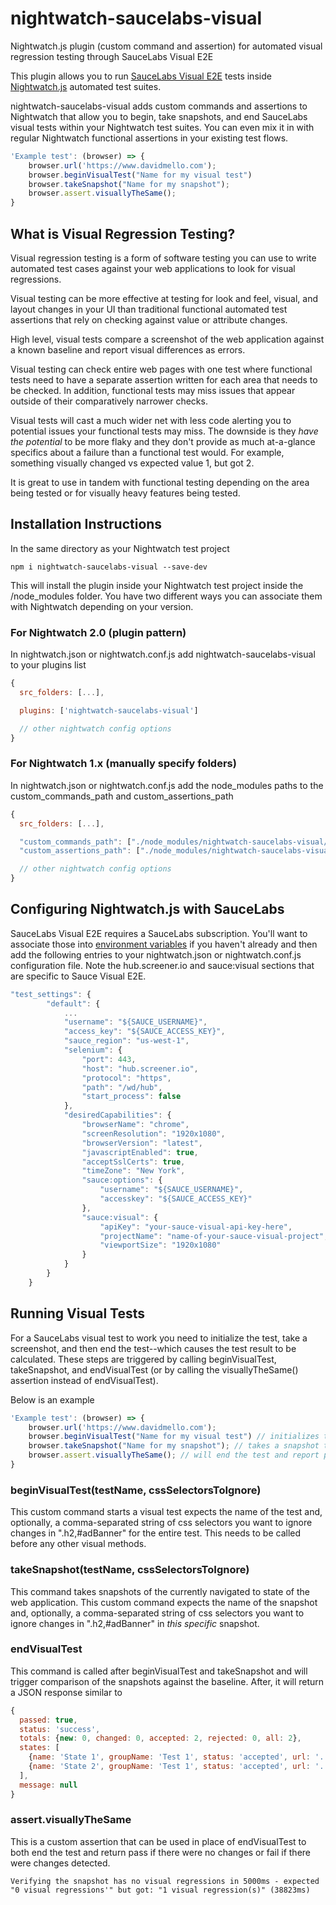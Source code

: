 # nightwatch-saucelabs-visual
Nightwatch.js plugin (custom command and assertion) for automated visual regression testing through SauceLabs Visual E2E

This plugin allows you to run [SauceLabs Visual E2E](https://docs.saucelabs.com/visual/) tests inside [Nightwatch.js](https://www.nightwatchjs.org) automated test suites.

nightwatch-saucelabs-visual adds custom commands and assertions to Nightwatch that allow you to begin, take snapshots, and end SauceLabs visual tests within your Nightwatch test suites. You can even mix it in with regular Nightwatch functional assertions in your existing test flows.

```js
'Example test': (browser) => {
    browser.url('https://www.davidmello.com');
    browser.beginVisualTest("Name for my visual test")
    browser.takeSnapshot("Name for my snapshot");
    browser.assert.visuallyTheSame();
}
```

## What is Visual Regression Testing?

Visual regression testing is a form of software testing you can use to write automated test cases against your web applications to look for visual regressions.

Visual testing can be more effective at testing for look and feel, visual, and layout changes in your UI than traditional functional automated test assertions that rely on checking against value or attribute changes.

High level, visual tests compare a screenshot of the web application against a known baseline and report visual differences as errors.

Visual testing can check entire web pages with one test where functional tests need to have a separate assertion written for each area that needs to be checked. In addition, functional tests may miss issues that appear outside of their comparatively narrower checks.

Visual tests will cast a much wider net with less code alerting you to potential issues your functional tests may miss. The downside is they *have the potential* to be more flaky and they don't provide as much at-a-glance specifics about a failure than a functional test would. For example, something visually changed vs expected value 1, but got 2.

It is great to use in tandem with functional testing depending on the area being tested or for visually heavy features being tested.

## Installation Instructions

In the same directory as your Nightwatch test project

`npm i nightwatch-saucelabs-visual --save-dev`

This will install the plugin inside your Nightwatch test project inside the /node_modules folder. You have two different ways you can associate them with Nightwatch depending on your version.

### For Nightwatch 2.0 (plugin pattern)

In nightwatch.json or nightwatch.conf.js add nightwatch-saucelabs-visual to your plugins list

```js
{
  src_folders: [...],

  plugins: ['nightwatch-saucelabs-visual']

  // other nightwatch config options
}
```

### For Nightwatch 1.x (manually specify folders)

In nightwatch.json or nightwatch.conf.js add the node_modules paths to the custom_commands_path and custom_assertions_path

```js
{
  src_folders: [...],

  "custom_commands_path": ["./node_modules/nightwatch-saucelabs-visual/custom-commands"],
  "custom_assertions_path": ["./node_modules/nightwatch-saucelabs-visual/custom-assertions"],

  // other nightwatch config options
}
```

## Configuring Nightwatch.js with SauceLabs

SauceLabs Visual E2E requires a SauceLabs subscription. You'll want to associate those into [environment variables](https://www.davidmello.com/how-to-use-nightwatch-with-saucelabs/) if you haven't already and then add the following entries to your nightwatch.json or nightwatch.conf.js configuration file. Note the hub.screener.io and sauce:visual sections that are specific to Sauce Visual E2E.

```js
"test_settings": {
        "default": {
            ...
            "username": "${SAUCE_USERNAME}",
            "access_key": "${SAUCE_ACCESS_KEY}",
            "sauce_region": "us-west-1",
            "selenium": {
                "port": 443,
                "host": "hub.screener.io",
                "protocol": "https",
                "path": "/wd/hub",
                "start_process": false
            },
            "desiredCapabilities": {
                "browserName": "chrome",
                "screenResolution": "1920x1080",
                "browserVersion": "latest",
                "javascriptEnabled": true,
                "acceptSslCerts": true,
                "timeZone": "New York",
                "sauce:options": {
                    "username": "${SAUCE_USERNAME}",
                    "accesskey": "${SAUCE_ACCESS_KEY}"
                },
                "sauce:visual": {
                    "apiKey": "your-sauce-visual-api-key-here",
                    "projectName": "name-of-your-sauce-visual-project",
                    "viewportSize": "1920x1080"
                }
            }
        }
    }
```
## Running Visual Tests

For a SauceLabs visual test to work you need to initialize the test, take a screenshot, and then end the test--which causes the test result to be calculated. These steps are triggered by calling beginVisualTest, takeSnapshot, and endVisualTest (or by calling the visuallyTheSame() assertion instead of endVisualTest).

Below is an example

```js
'Example test': (browser) => {
    browser.url('https://www.davidmello.com');
    browser.beginVisualTest("Name for my visual test") // initializes the test
    browser.takeSnapshot("Name for my snapshot"); // takes a snapshot to compare (you can call this multiple times in different areas you navigate to)
    browser.assert.visuallyTheSame(); // will end the test and report pass if there were no changes or fail if there was
}
```

### beginVisualTest(testName, cssSelectorsToIgnore)

This custom command starts a visual test expects the name of the test and, optionally, a comma-separated string of css selectors you want to ignore changes in ".h2,#adBanner" for the entire test. This needs to be called before any other visual methods.

### takeSnapshot(testName, cssSelectorsToIgnore)

This command takes snapshots of the currently navigated to state of the web application. This custom command expects the name of the snapshot and, optionally, a comma-separated string of css selectors you want to ignore changes in ".h2,#adBanner" in *this specific* snapshot.

### endVisualTest

This command is called after beginVisualTest and takeSnapshot and will trigger comparison of the snapshots against the baseline. After, it will return a JSON response similar to 

```js
{
  passed: true,
  status: 'success',
  totals: {new: 0, changed: 0, accepted: 2, rejected: 0, all: 2},
  states: [
    {name: 'State 1', groupName: 'Test 1', status: 'accepted', url: '...'}
    {name: 'State 2', groupName: 'Test 1', status: 'accepted', url: '...'}
  ],
  message: null
}
```

### assert.visuallyTheSame

This is a custom assertion that can be used in place of endVisualTest to both end the test and return pass if there were no changes or fail if there were changes detected.

`Verifying the snapshot has no visual regressions in 5000ms - expected "0 visual regressions'" but got: "1 visual regression(s)" (38823ms)`
